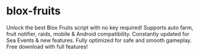 # blox-fruits
Unlock the best Blox Fruits script with no key required! Supports auto farm, fruit notifier, raids, mobile &amp; Android compatibility. Constantly updated for Sea Events &amp; new features. Fully optimized for safe and smooth gameplay. Free download with full features!
